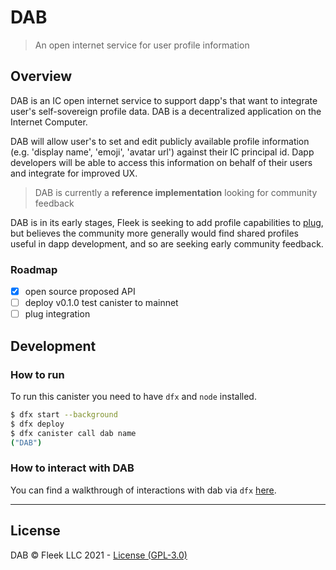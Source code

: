 # DAB

> An open internet service for user profile information

## Overview

DAB is an IC open internet service to support dapp's that want to integrate user's self-sovereign profile data. DAB is a decentralized application on the Internet Computer.

DAB will allow user's to set and edit publicly available profile information (e.g. 'display name', 'emoji', 'avatar url') against their IC principal id. Dapp developers will be able to access this information on behalf of their users and integrate for improved UX.

> DAB is currently a **reference implementation** looking for community feedback

DAB is in its early stages, Fleek is seeking to add profile capabilities to [plug](https://github.com/psychedelic/plug), but believes the community more generally would find shared profiles useful in dapp development, and so are seeking early community feedback.

### Roadmap

* [x] open source proposed API
* [ ] deploy v0.1.0 test canister to mainnet
* [ ] plug integration

## Development

### How to run

To run this canister you need to have `dfx` and `node` installed.

``` bash
$ dfx start --background
$ dfx deploy
$ dfx canister call dab name
("DAB")
```

### How to interact with DAB

You can find a walkthrough of interactions with dab via `dfx` [here](https://github.com/Psychedelic/dab/blob/main/dab/README.md).

----

## License

DAB © Fleek LLC 2021 - [License (GPL-3.0)](https://github.com/Psychedelic/dab/blob/main/LICENSE)
